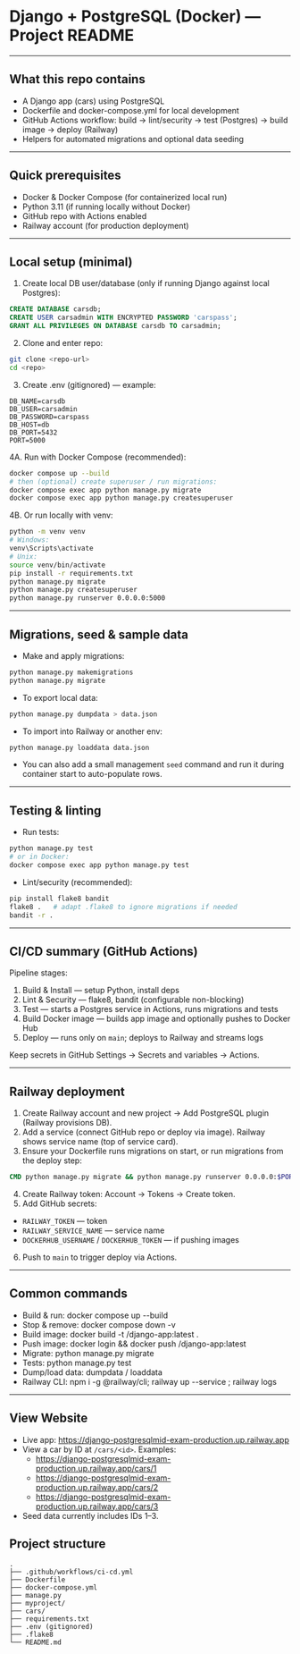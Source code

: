 # Django + PostgreSQL (Docker) — Project README


---

## What this repo contains
- A Django app (cars) using PostgreSQL
- Dockerfile and docker-compose.yml for local development
- GitHub Actions workflow: build → lint/security → test (Postgres) → build image → deploy (Railway)
- Helpers for automated migrations and optional data seeding

---

## Quick prerequisites
- Docker & Docker Compose (for containerized local run)
- Python 3.11 (if running locally without Docker)
- GitHub repo with Actions enabled
- Railway account (for production deployment)

---

## Local setup (minimal)

1. Create local DB user/database (only if running Django against local Postgres):
```sql
CREATE DATABASE carsdb;
CREATE USER carsadmin WITH ENCRYPTED PASSWORD 'carspass';
GRANT ALL PRIVILEGES ON DATABASE carsdb TO carsadmin;
```

2. Clone and enter repo:
```bash
git clone <repo-url>
cd <repo>
```

3. Create .env (gitignored) — example:
```env
DB_NAME=carsdb
DB_USER=carsadmin
DB_PASSWORD=carspass
DB_HOST=db
DB_PORT=5432
PORT=5000
```

4A. Run with Docker Compose (recommended):
```bash
docker compose up --build
# then (optional) create superuser / run migrations:
docker compose exec app python manage.py migrate
docker compose exec app python manage.py createsuperuser
```

4B. Or run locally with venv:
```bash
python -m venv venv
# Windows:
venv\Scripts\activate
# Unix:
source venv/bin/activate
pip install -r requirements.txt
python manage.py migrate
python manage.py createsuperuser
python manage.py runserver 0.0.0.0:5000
```

---

## Migrations, seed & sample data
- Make and apply migrations:
```bash
python manage.py makemigrations
python manage.py migrate
```
- To export local data:
```bash
python manage.py dumpdata > data.json
```
- To import into Railway or another env:
```bash
python manage.py loaddata data.json
```
- You can also add a small management `seed` command and run it during container start to auto-populate rows.

---

## Testing & linting
- Run tests:
```bash
python manage.py test
# or in Docker:
docker compose exec app python manage.py test
```
- Lint/security (recommended):
```bash
pip install flake8 bandit
flake8 .   # adapt .flake8 to ignore migrations if needed
bandit -r .
```

---

## CI/CD summary (GitHub Actions)
Pipeline stages:
1. Build & Install — setup Python, install deps  
2. Lint & Security — flake8, bandit (configurable non-blocking)  
3. Test — starts a Postgres service in Actions, runs migrations and tests  
4. Build Docker image — builds app image and optionally pushes to Docker Hub  
5. Deploy — runs only on `main`; deploys to Railway and streams logs

Keep secrets in GitHub Settings → Secrets and variables → Actions.

---

## Railway deployment
1. Create Railway account and new project → Add PostgreSQL plugin (Railway provisions DB).  
2. Add a service (connect GitHub repo or deploy via image). Railway shows service name (top of service card).  
3. Ensure your Dockerfile runs migrations on start, or run migrations from the deploy step:
```dockerfile
CMD python manage.py migrate && python manage.py runserver 0.0.0.0:$PORT
```
4. Create Railway token: Account → Tokens → Create token.  
5. Add GitHub secrets:
- `RAILWAY_TOKEN` — token
- `RAILWAY_SERVICE_NAME` — service name
- `DOCKERHUB_USERNAME` / `DOCKERHUB_TOKEN` — if pushing images
6. Push to `main` to trigger deploy via Actions.

---

## Common commands 
- Build & run: docker compose up --build  
- Stop & remove: docker compose down -v  
- Build image: docker build -t <user>/django-app:latest .  
- Push image: docker login && docker push <user>/django-app:latest  
- Migrate: python manage.py migrate  
- Tests: python manage.py test  
- Dump/load data: dumpdata / loaddata  
- Railway CLI: npm i -g @railway/cli; railway up --service <service>; railway logs

---
## View Website
- Live app: https://django-postgresqlmid-exam-production.up.railway.app
- View a car by ID at ` /cars/<id> `. Examples:
  - https://django-postgresqlmid-exam-production.up.railway.app/cars/1
  - https://django-postgresqlmid-exam-production.up.railway.app/cars/2
  - https://django-postgresqlmid-exam-production.up.railway.app/cars/3
- Seed data currently includes IDs 1–3.
## Project structure 
```
.
├── .github/workflows/ci-cd.yml
├── Dockerfile
├── docker-compose.yml
├── manage.py
├── myproject/
├── cars/
├── requirements.txt
├── .env (gitignored)
├── .flake8
└── README.md
```